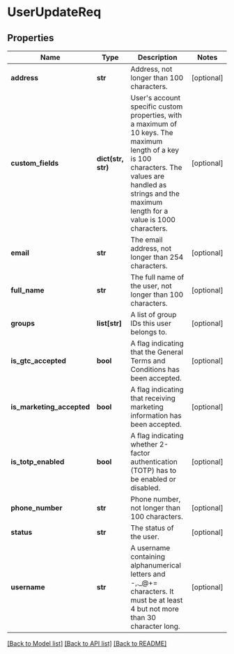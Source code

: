 # UserUpdateReq

## Properties
Name | Type | Description | Notes
------------ | ------------- | ------------- | -------------
**address** | **str** | Address, not longer than 100 characters. | [optional] 
**custom_fields** | **dict(str, str)** | User&#39;s account specific custom properties, with a maximum of 10 keys. The maximum length of a key is 100 characters. The values are handled as strings and the maximum length for a value is 1000 characters. | [optional] 
**email** | **str** | The email address, not longer than 254 characters. | [optional] 
**full_name** | **str** | The full name of the user, not longer than 100 characters. | [optional] 
**groups** | **list[str]** | A list of group IDs this user belongs to. | [optional] 
**is_gtc_accepted** | **bool** | A flag indicating that the General Terms and Conditions has been accepted. | [optional] 
**is_marketing_accepted** | **bool** | A flag indicating that receiving marketing information has been accepted. | [optional] 
**is_totp_enabled** | **bool** | A flag indicating whether 2-factor authentication (TOTP) has to be enabled or disabled. | [optional] 
**phone_number** | **str** | Phone number, not longer than 100 characters. | [optional] 
**status** | **str** | The status of the user. | [optional] 
**username** | **str** | A username containing alphanumerical letters and -,._@+&#x3D; characters. It must be at least 4 but not more than 30 character long. | [optional] 

[[Back to Model list]](../README.md#documentation-for-models) [[Back to API list]](../README.md#documentation-for-api-endpoints) [[Back to README]](../README.md)


